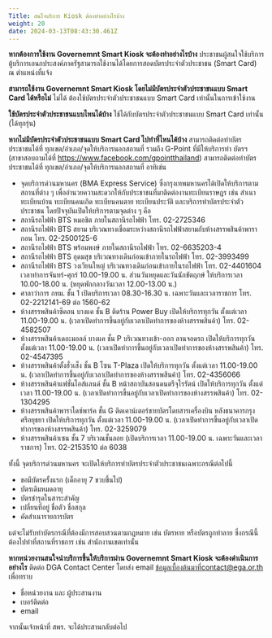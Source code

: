 ```yaml
---
Title: สนใจบริการ Kiosk ต้องทำอย่างไรบ้าง
weight: 20
date: 2024-03-13T08:43:30.461Z
---
```

**หากต้องการใช้งาน Governemnt Smart Kiosk จะต้องทำอย่างไรบ้าง**
ประชาชนผู้สนใจใช้บริการตู้บริการเอนกประสงค์ภาครัฐสามารถใช้งานได้โดยการสอดบัตรประจำตัวประชาชน (Smart Card) ณ ตำแหน่งที่แจ้ง



**สามารถใช้งาน Governemnt Smart Kiosk โดยไม่มีบัตรประจำตัวประชาชนแบบ Smart Card ได้หรือไม่**
ไม่ได้ ต้องใช้บัตรประจำตัวประชาชนแบบ Smart Card เท่านั้นในการเข้าใช้งาน



**ใช้บัตรประจำตัวประชาชนแบบไหนได้บ้าง**
ใช้ได้กับบัตรประจำตัวประชาชนแบบ Smart Card เท่านั้น (ได้ทุกรุ่น)



**หากไม่มีบัตรประจำตัวประชาชนแบบ Smart Card ไปทำที่ไหนได้บ้าง**
สามารถติดต่อทำบัตรประชาชนได้ที่ ทุกเขต/อำเภอ/จุดให้บริการนอกสถานที่ รวมถึง G-Point ที่มีให้บริการทำ บัตรฯ  (สาขาสอบถามได้ที่ https://www.facebook.com/gpointthailand)
สามารถติดต่อทำบัตรประชาชนได้ที่ ทุกเขต/อำเภอ/จุดให้บริการนอกสถานที่ อาทิเช่น

* จุดบริการด่วนมหานคร (BMA Express Service) ซึ่งกรุงเทพมหานครได้เปิดให้บริการตามสถานที่ต่าง ๆ เพื่ออำนวยความสะดวกให้กับประชาชนที่มาติดต่องานทะเบียนราษฎร  เช่น สำเนาทะเบียนบ้าน ทะเบียนคนเกิด ทะเบียนคนตาย ทะเบียนประวัติ และบริการทำบัตรประจำตัวประชาชน โดยปัจจุบันเปิดให้บริการตามจุดต่าง ๆ คือ
* สถานีรถไฟฟ้า BTS หมอชิต ภายในสถานีรถไฟฟ้า โทร. 02-2725346
* สถานีรถไฟฟ้า BTS สยาม บริเวณทางเชื่อมระหว่างสถานีรถไฟฟ้าสยามกับห้างสรรพสินค้าพารากอน โทร. 02-2500125-6
* สถานีรถไฟฟ้า BTS พร้อมพงษ์ ภายในสถานีรถไฟฟ้า โทร. 02-6635203-4
* สถานีรถไฟฟ้า BTS อุดมสุข บริเวณทางเดินก่อนเข้าภายในรถไฟฟ้า โทร. 02-3993499
* สถานีรถไฟฟ้า BTS วงเวียนใหญ่ บริเวณทางเดินก่อนเข้าภายในรถไฟฟ้า โทร. 02-4401604 เวลาทำการจันทร์-ศุกร์ 10.00-19.00 น. ส่วนวันหยุดและวันนักขัตฤกษ์ ให้บริการเวลา 10.00-18.00 น. (หยุดพักกลางวันเวลา 12.00-13.00 น.)
* ศาลาว่าการ กทม. ชั้น 1 เปิดบริการเวลา 08.30-16.30 น. เฉพาะวันและเวลาราชการ โทร. 02-2212141-69 ต่อ 1560-62 
* ห้างสรรพสินค้าซีคอน บางแค ชั้น B ติดร้าน Power Buy เปิดให้บริการทุกวัน ตั้งแต่เวลา 11.00-19.00 น. (เวลาเปิดทำการขึ้นอยู่กับเวลาเปิดทำการของห้างสรรพสินค้า) โทร. 02-4582507
* ห้างสรรพสินค้าเดอะมอลล์ บางแค  ชั้น P บริเวณทางเข้า-ออก ลานจอดรถ เปิดให้บริการทุกวัน ตั้งแต่เวลา 11.00-19.00 น. (เวลาเปิดทำการขึ้นอยู่กับเวลาเปิดทำการของห้างสรรพสินค้า) โทร. 02-4547395
* ห้างสรรพสินค้าตั้งฮั่วเส็ง ชั้น B โซน T-Plaza เปิดให้บริการทุกวัน ตั้งแต่เวลา 11.00-19.00 น. (เวลาเปิดทำการขึ้นอยู่กับเวลาเปิดทำการของห้างสรรพสินค้า) โทร. 02-4356066
* ห้างสรรพสินค้าแฟชั่นไอส์แลนด์ ชั้น B หน้าสถาบันสอนดนตรีจุไรรัตน์ เปิดให้บริการทุกวัน ตั้งแต่เวลา 11.00-19.00 น. (เวลาเปิดทำการขึ้นอยู่กับเวลาเปิดทำการของห้างสรรพสินค้า) โทร. 02-1304295
* ห้างสรรพสินค้าพาราไดซ์พาร์ค ชั้น G ติดเคาน์เตอร์ขายบัตรโดยสารเครื่องบิน หลังธนาคารกรุงศรีอยุธยา เปิดให้บริการทุกวัน ตั้งแต่เวลา 11.00-19.00 น. (เวลาเปิดทำการขึ้นอยู่กับเวลาเปิดทำการของห้างสรรพสินค้า)  โทร. 02-3259079
* ห้างสรรพสินค้าเซน ชั้น 7 บริเวณชั้นลอย (เปิดบริการเวลา 11.00-19.00 น. เฉพาะวันและเวลาราชการ) โทร. 02-2153510 ต่อ 6038

ทั้งนี้ จุดบริการด่วนมหานคร จะเปิดให้บริการทำบัตรประจำตัวประชาชนเฉพาะกรณีต่อไปนี้ 

* ขอมีบัตรครั้งแรก (เด็กอายุ 7 ขวบขึ้นไป)
* บัตรเดิมหมดอายุ 
* บัตรชำรุดในสาระสำคัญ 
* เปลี่ยนที่อยู่ ชื่อตัว ชื่อสกุล 
* คัดสำเนารายการบัตร 

แต่จะไม่รับทำบัตรกรณีที่ต้องมีการสอบสวนตามกฎหมาย เช่น บัตรหาย หรือบัตรถูกทำลาย ซึ่งกรณีนี้ต้องไปทำที่สถานที่ราชการ เช่น สำนักงานเขตเท่านั้น



**หากหน่วยงานสนใจนำบริการขึ้นให้บริการผ่าน Governemnt Smart Kiosk จะต้องดำเนินการอย่างไร**
ติดต่อ DGA Contact Center โดยส่ง email ข้อมูลเบื้องต้นมาที่contact@ega.or.th เพื่อทราบ

* ชื่อหน่วยงาน และ ผู้ประสานงาน
* เบอร์ติดต่อ
* email

จากนั้นเจ้าหน้าที่ สพร. จะได้ประสานกลับต่อไป
